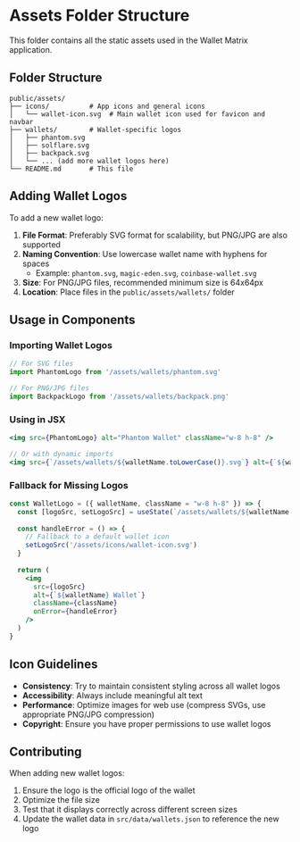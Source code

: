 # Assets Folder Structure

This folder contains all the static assets used in the Wallet Matrix application.

## Folder Structure

```
public/assets/
├── icons/          # App icons and general icons
│   └── wallet-icon.svg  # Main wallet icon used for favicon and navbar
├── wallets/        # Wallet-specific logos
│   ├── phantom.svg
│   ├── solflare.svg
│   ├── backpack.svg
│   └── ... (add more wallet logos here)
└── README.md       # This file
```

## Adding Wallet Logos

To add a new wallet logo:

1. **File Format**: Preferably SVG format for scalability, but PNG/JPG are also supported
2. **Naming Convention**: Use lowercase wallet name with hyphens for spaces
   - Example: `phantom.svg`, `magic-eden.svg`, `coinbase-wallet.svg`
3. **Size**: For PNG/JPG files, recommended minimum size is 64x64px
4. **Location**: Place files in the `public/assets/wallets/` folder

## Usage in Components

### Importing Wallet Logos

```typescript
// For SVG files
import PhantomLogo from '/assets/wallets/phantom.svg'

// For PNG/JPG files
import BackpackLogo from '/assets/wallets/backpack.png'
```

### Using in JSX

```jsx
<img src={PhantomLogo} alt="Phantom Wallet" className="w-8 h-8" />

// Or with dynamic imports
<img src={`/assets/wallets/${walletName.toLowerCase()}.svg`} alt={`${walletName} Wallet`} />
```

### Fallback for Missing Logos

```jsx
const WalletLogo = ({ walletName, className = "w-8 h-8" }) => {
  const [logoSrc, setLogoSrc] = useState(`/assets/wallets/${walletName.toLowerCase()}.svg`)
  
  const handleError = () => {
    // Fallback to a default wallet icon
    setLogoSrc('/assets/icons/wallet-icon.svg')
  }
  
  return (
    <img 
      src={logoSrc} 
      alt={`${walletName} Wallet`} 
      className={className}
      onError={handleError}
    />
  )
}
```

## Icon Guidelines

- **Consistency**: Try to maintain consistent styling across all wallet logos
- **Accessibility**: Always include meaningful alt text
- **Performance**: Optimize images for web use (compress SVGs, use appropriate PNG/JPG compression)
- **Copyright**: Ensure you have proper permissions to use wallet logos

## Contributing

When adding new wallet logos:
1. Ensure the logo is the official logo of the wallet
2. Optimize the file size
3. Test that it displays correctly across different screen sizes
4. Update the wallet data in `src/data/wallets.json` to reference the new logo 